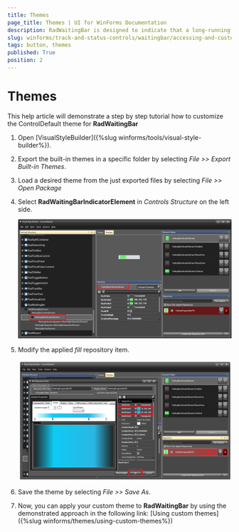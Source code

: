 ```yaml
---
title: Themes
page_title: Themes | UI for WinForms Documentation
description: RadWaitingBar is designed to indicate that a long-running operation with indeterminate  length is undergoing.
slug: winforms/track-and-status-controls/waitingbar/accessing-and-customizing-elements/themes
tags: button, themes
published: True
position: 2 
---
```


# Themes

This help article will demonstrate a step by step tutorial how to customize the ControlDefault theme for __RadWaitingBar__ 

1. Open [VisualStyleBuilder]({%slug winforms/tools/visual-style-builder%}).

1. Export the built-in themes in a specific folder by selecting *File >> Export Built-in Themes*.

1. Load a desired theme from the just exported files by selecting *File >> Open Package*

1. Select __RadWaitingBarIndicatorElement__ in *Controls Structure* on the left side.

	![button-customizing-appearance-themes 001](images/track-and-status-controls-waitingbar-accessing-and-customizing-elements-themes001.png)

1. Modify the applied *fill* repository item. 

	![button-customizing-appearance-themes 002](images/track-and-status-controls-waitingbar-accessing-and-customizing-elements-themes002.png)

1. Save the theme by selecting *File >> Save As*.

1. Now, you can apply your custom theme to __RadWaitingBar__ by using the demonstrated approach in the following link: [Using custom themes]({%slug winforms/themes/using-custom-themes%})